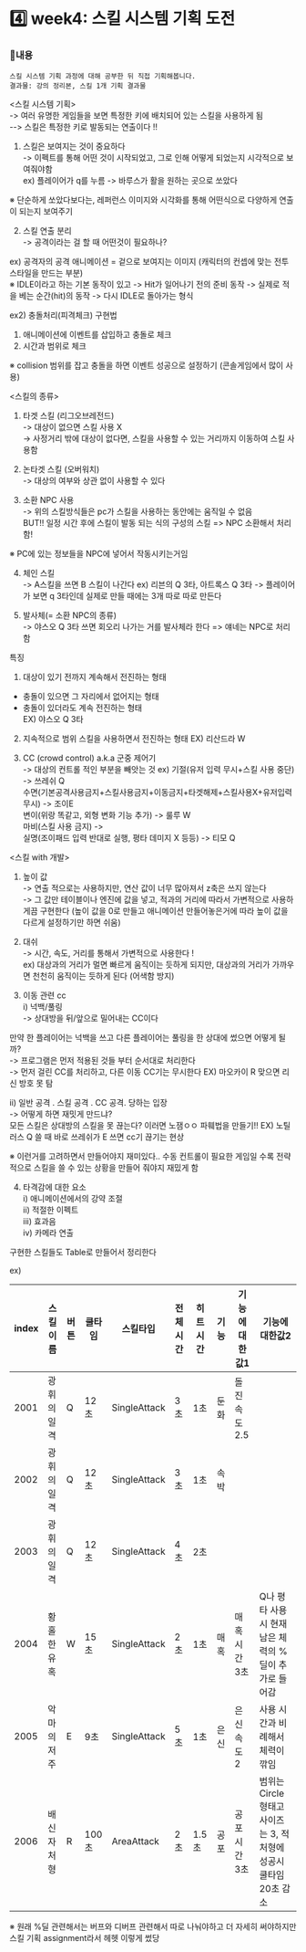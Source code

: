 # 4️⃣ week4: 스킬 시스템 기획 도전

### 📌내용
`스킬 시스템 기획 과정에 대해 공부한 뒤 직접 기획해봅니다.`  
`결과물: 강의 정리본, 스킬 1개 기획 결과물`

<스킬 시스템 기획>  
-> 여러 유명한 게임들을 보면 특정한 키에 배치되어 있는 스킬을 사용하게 됨  
--> 스킬은 특정한 키로 발동되는 연출이다 !!  

1. 스킬은 보여지는 것이 중요하다  
-> 이펙트를 통해 어떤 것이 시작되었고, 그로 인해 어떻게 되었는지 시각적으로 보여줘야함  
ex) 플레이어가 q를 누름 -> 바루스가 활을 원하는 곳으로 쏘았다  

※ 단순하게 쏘았다보다는, 레퍼런스 이미지와 시각화를 통해 어떤식으로 다양하게 연출이 되는지 보여주기  

2. 스킬 연출 분리  
-> 공격이라는 걸 할 때 어떤것이 필요하나?

ex) 공격자의 공격 애니메이션 = 겉으로 보여지는 이미지 (캐릭터의 컨셉에 맞는 전투 스타일을 만드는 부분)  
※ IDLE이라고 하는 기본 동작이 있고 -> Hit가 일어나기 전의 준비 동작 -> 실제로 적을 베는 순간(hit)의 동작 -> 다시 IDLE로 돌아가는 형식  

ex2) 충돌처리(피격체크)
구현법
1. 애니메이션에 이벤트를 삽입하고 충돌로 체크  
2. 시간과 범위로 체크  

※ collision 범위를 잡고 충돌을 하면 이벤트 성공으로 설정하기 (콘솔게임에서 많이 사용) 


<스킬의 종류>
1. 타겟 스킬 (리그오브레전드)  
-> 대상이 없으면 스킬 사용 X  
-> 사정거리 밖에 대상이 없다면, 스킬을 사용할 수 있는 거리까지 이동하여 스킬 사용함  

2. 논타겟 스킬 (오버워치)  
-> 대상의 여부와 상관 없이 사용할 수 있다  

3. 소환 NPC 사용  
-> 위의 스킬방식들은 pc가 스킬을 사용하는 동안에는 움직일 수 없음  
BUT!! 일정 시간 후에 스킬이 발동 되는 식의 구성의 스킬 => NPC 소환해서 처리함!  

※ PC에 있는 정보들을 NPC에 넣어서 작동시키는거임

4. 체인 스킬  
-> A스킬을 쓰면 B 스킬이 나간다
ex) 리븐의 Q 3타, 아트록스 Q 3타 -> 플레이어가 보면 q 3타인데 실제로 만들 때에는 3개 따로 따로 만든다  

5. 발사체(= 소환 NPC의 종류)  
-> 야스오 Q 3타 쓰면 회오리 나가는 거를 발사체라 한다 => 얘네는 NPC로 처리함

특징
1. 대상이 있기 전까지 계속해서 전진하는 형태  
- 충돌이 있으면 그 자리에서 없어지는 형태  
- 충돌이 있더라도 계속 전진하는 형태  
EX) 야스오 Q 3타

2. 지속적으로 범위 스킬을 사용하면서 전진하는 형태
EX) 리산드라 W

6. CC (crowd control) a.k.a 군중 제어기  
-> 대상의 컨트롤 적인 부분을 빼앗는 것
ex) 기절(유저 입력 무시+스킬 사용 중단) -> 쓰레쉬 Q  
수면(기본공격사용금지+스킬사용금지+이동금지+타겟해제+스킬사용X+유저입력무시) -> 조이E  
변이(위랑 똑같고, 외형 변화 기능 추가) -> 룰루 W  
마비(스킬 사용 금지) ->    
실명(조이패드 입력 반대로 실행, 평타 데미지 X 등등) -> 티모 Q  


<스킬 with 개발>
1. 높이 값  
-> 연출 적으로는 사용하지만, 연산 값이 너무 많아져서 z축은 쓰지 않는다  
-> 그 값만 테이블이나 엔진에 값을 넣고, 적과의 거리에 따라서 가변적으로 사용하게끔 구현한다 (높이 값을 0로 만들고 애니메이션 만들어놓은거에 따라 높이 값을 다르게 설정하기만 하면 쉬움)  

2. 대쉬  
-> 시간, 속도, 거리를 통해서 가변적으로 사용한다 !  
ex) 대상과의 거리가 멀면 빠르게 움직이는 듯하게 되지만, 대상과의 거리가 가까우면 천천히 움직이는 듯하게 된다 (어색함 방지)  

3. 이동 관련 cc  
 i) 넉백/풀링  
 -> 상대방을 뒤/앞으로 밀어내는 CC이다  

 만약 한 플레이어는 넉백을 쓰고 다른 플레이어는 풀링을 한 상대에 썼으면 어떻게 될까?  
 -> 프로그램은 먼저 적용된 것들 부터 순서대로 처리한다  
 -> 먼저 걸린 CC를 처리하고, 다른 이동 CC기는 무시한다
 EX) 마오카이 R 맞으면 리신 방호 못 탐  

 ii) 일반 공격 . 스킬 공격 . CC 공격. 당하는 입장  
 -> 어떻게 하면 재밋게 만드냐?  
 모든 스킬은 상대방의 스킬을 못 끊는다? 이러면 노잼ㅇㅇ 파훼법을 만들기!! 
 EX) 노틸러스 Q 쓸 때 바로 쓰레쉬가 E 쓰면 cc기 끊기는 현상  

 ※ 이런거를 고려하면서 만들어야지 재미있다.. 수동 컨트롤이 필요한 게임일 수록 전략적으로 스킬을 쓸 수 있는 상황을 만들어 줘야지 재밌게 함  

4. 타격감에 대한 요소  
 i) 애니메이션에서의 강약 조절  
 ii) 적절한 이펙트  
 iii) 효과음  
 iv) 카메라 연출  

구현한 스킬들도 Table로 만들어서 정리한다  

ex)


| index | 스킬 이름 | 버튼 | 쿨타임 | 스킬타입         | 전체시간 | 히트시간 | 기능 | 기능에대한값1  | 기능에대한값2 |
|-------|-------|----|-----|--------------|------|------|----|----------|---------|
| 2001  |   광휘의 일격    | Q  | 12초 | SingleAttack | 3초   | 1초   | 둔화 | 돌진속도 2.5 |
| 2002 | 광휘의 일격  | Q | 12초 | SingleAttack | 3초 | 1초 | 속박 |   |   |
| 2003 | 광휘의 일격  | Q | 12초 | SingleAttack | 4초 | 2초 |    |   |   |
| 2004 | 황홀한 유혹  | W | 15초 | SingleAttack | 2초 | 1초 | 매혹 | 매혹시간 3초 | Q나 평타 사용시 현재 남은 체력의 %딜이 추가로 들어감 |
| 2005 | 악마의 저주  | E | 9초  | SingleAttack | 5초 | 1초 | 은신 | 은신 속도 2 |   사용 시간과 비례해서 체력이 깎임                          |
| 2006 | 배신자 처형  | R | 100초 | AreaAttack   | 2초 | 1.5초 | 공포 | 공포시간 3초 | 범위는 Circle 형태고 사이즈는 3, 적 처형에 성공시 쿨타임 20초 감소 |




※ 원래 %딜 관련해서는 버프와 디버프 관련해서 따로 나눠야하고 더 자세히 써야하지만 스킬 기획 assignment라서 헤헷 이렇게 썼당


 



